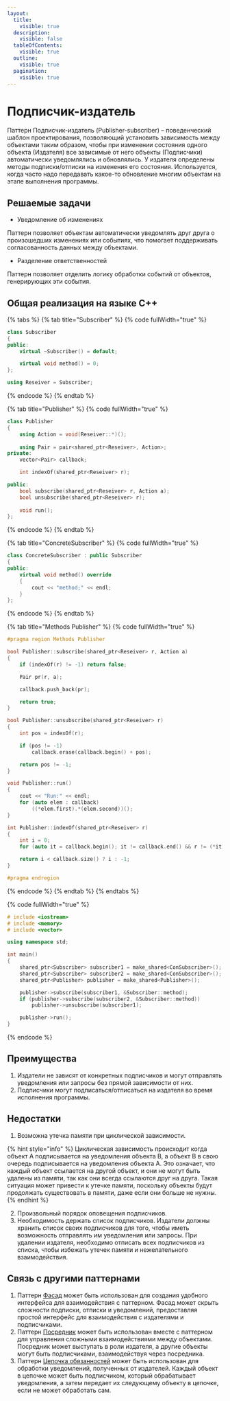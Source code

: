 ```yaml
---
layout:
  title:
    visible: true
  description:
    visible: false
  tableOfContents:
    visible: true
  outline:
    visible: true
  pagination:
    visible: true
---
```


# Подписчик-издатель

Паттерн Подписчик-издатель (Publisher-subscriber) – поведенческий шаблон проектирования, позволяющий установить зависимость между объектами таким образом, чтобы при изменении состояния одного объекта (Издателя) все зависимые от него объекты (Подписчики) автоматически уведомлялись и обновлялись. У издателя определены методы подписки/отписки на изменения его состояния. Используется, когда часто надо передавать какое-то обновление многим объектам на этапе выполнения программы.

## Решаемые задачи

* Уведомление об изменениях

Паттерн позволяет объектам автоматически уведомлять друг друга о произошедших изменениях или событиях, что помогает поддерживать согласованность данных между объектами.

* Разделение ответственностей

Паттерн позволяет отделить логику обработки событий от объектов, генерирующих эти события.

## Общая реализация на языке C++

{% tabs %}
{% tab title="Subscriber" %}
{% code fullWidth="true" %}
```cpp
class Subscriber
{
public:
	virtual ~Subscriber() = default;

	virtual void method() = 0;
};

using Reseiver = Subscriber;
```
{% endcode %}
{% endtab %}

{% tab title="Publisher" %}
{% code fullWidth="true" %}
```cpp
class Publisher
{
	using Action = void(Reseiver::*)();
	
	using Pair = pair<shared_ptr<Reseiver>, Action>;
private:
	vector<Pair> callback;

	int indexOf(shared_ptr<Reseiver> r);

public:
	bool subscribe(shared_ptr<Reseiver> r, Action a);
	bool unsubscribe(shared_ptr<Reseiver> r);
	
	void run();
};
```
{% endcode %}
{% endtab %}

{% tab title="ConcreteSubscriber" %}
{% code fullWidth="true" %}
```cpp
class ConcreteSubscriber : public Subscriber
{
public:
	virtual void method() override 
	{ 
		cout << "method;" << endl; 
	}
};
```
{% endcode %}
{% endtab %}

{% tab title="Methods Publisher" %}
{% code fullWidth="true" %}
```cpp
#pragma region Methods Publisher

bool Publisher::subscribe(shared_ptr<Reseiver> r, Action a)
{
	if (indexOf(r) != -1) return false;

	Pair pr(r, a);

	callback.push_back(pr);

	return true;
}

bool Publisher::unsubscribe(shared_ptr<Reseiver> r)
{
	int pos = indexOf(r);

	if (pos != -1)
		callback.erase(callback.begin() + pos);

	return pos != -1;
}

void Publisher::run()
{
	cout << "Run:" << endl;
	for (auto elem : callback)
		((*elem.first).*(elem.second))();
}

int Publisher::indexOf(shared_ptr<Reseiver> r)
{
	int i = 0;
	for (auto it = callback.begin(); it != callback.end() && r != (*it).first; i++, ++it);

	return i < callback.size() ? i : -1;
}

#pragma endregion
```
{% endcode %}
{% endtab %}
{% endtabs %}

{% code fullWidth="true" %}
```cpp
# include <iostream>
# include <memory>
# include <vector>

using namespace std;

int main()
{
	shared_ptr<Subscriber> subscriber1 = make_shared<ConSubscriber>();
	shared_ptr<Subscriber> subscriber2 = make_shared<ConSubscriber>();
	shared_ptr<Publisher> publisher = make_shared<Publisher>();

	publisher->subscribe(subscriber1, &Subscriber::method);
	if (publisher->subscribe(subscriber2, &Subscriber::method))
		publisher->unsubscribe(subscriber1);

	publisher->run();
}
```
{% endcode %}

## Преимущества

1. Издатели не зависят от конкретных подписчиков и могут отправлять уведомления или запросы без прямой зависимости от них.
2. Подписчики могут подписаться/отписаться на издателя во время исполнения программы.

## Недостатки

1. Возможна утечка памяти при циклической зависимости.

{% hint style="info" %}
Циклическая зависимость происходит когда объект A подписывается на уведомления объекта B, а объект B в свою очередь подписывается на уведомления объекта A. Это означает, что каждый объект ссылается на другой объект, и они не могут быть удалены из памяти, так как они всегда ссылаются друг на друга. Такая ситуация может привести к утечке памяти, поскольку объекты будут продолжать существовать в памяти, даже если они больше не нужны.
{% endhint %}

2. Произвольный порядок оповещения подписчиков.
3. Необходимость держать список подписчиков. Издатели должны хранить список своих подписчиков для того, чтобы иметь возможность отправлять им уведомления или запросы. При удалении издателя, необходимо отписать всех подписчиков из списка, чтобы избежать утечек памяти и нежелательного взаимодействия.

## Связь с другими паттернами

1. Паттерн [Фасад](../structural-patterns/facade.md) может быть использован для создания удобного интерфейса для взаимодействия с паттерном. Фасад может скрыть сложности подписки, отписки и уведомлений, предоставляя простой интерфейс для взаимодействия с издателями и подписчиками.
2. Паттерн [Посредник](opekun.md) может быть использован вместе с паттерном для управления сложными взаимодействиями между объектами. Посредник может выступать в роли издателя, а другие объекты могут быть подписчиками, взаимодействуя через посредника.
3. Паттерн [Цепочка обязанностей](chain-of-responsibility.md) может быть использован для обработки уведомлений, полученных от издателей. Каждый объект в цепочке может быть подписчиком, который обрабатывает уведомления, а затем передает их следующему объекту в цепочке, если не может обработать сам.
